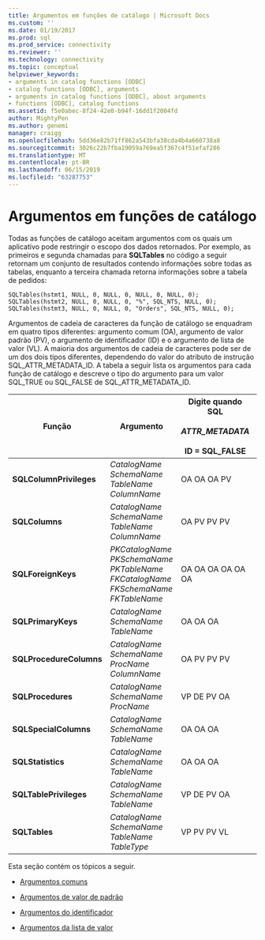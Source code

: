 ```yaml
---
title: Argumentos em funções de catálogo | Microsoft Docs
ms.custom: ''
ms.date: 01/19/2017
ms.prod: sql
ms.prod_service: connectivity
ms.reviewer: ''
ms.technology: connectivity
ms.topic: conceptual
helpviewer_keywords:
- arguments in catalog functions [ODBC]
- catalog functions [ODBC], arguments
- arguments in catalog functions [ODBC], about arguments
- functions [ODBC], catalog functions
ms.assetid: f5e0abec-8f24-42e0-b94f-16dd1f2004fd
author: MightyPen
ms.author: genemi
manager: craigg
ms.openlocfilehash: 5dd36e82b71ff862a543bfa38cda4b4a660738a8
ms.sourcegitcommit: 3026c22b7fba19059a769ea5f367c4f51efaf286
ms.translationtype: MT
ms.contentlocale: pt-BR
ms.lasthandoff: 06/15/2019
ms.locfileid: "63287753"
---
```

# <a name="arguments-in-catalog-functions"></a>Argumentos em funções de catálogo
Todas as funções de catálogo aceitam argumentos com os quais um aplicativo pode restringir o escopo dos dados retornados. Por exemplo, as primeiros e segunda chamadas para **SQLTables** no código a seguir retornam um conjunto de resultados contendo informações sobre todas as tabelas, enquanto a terceira chamada retorna informações sobre a tabela de pedidos:  
  
```  
SQLTables(hstmt1, NULL, 0, NULL, 0, NULL, 0, NULL, 0);  
SQLTables(hstmt2, NULL, 0, NULL, 0, "%", SQL_NTS, NULL, 0);  
SQLTables(hstmt3, NULL, 0, NULL, 0, "Orders", SQL_NTS, NULL, 0);  
```  
  
 Argumentos de cadeia de caracteres da função de catálogo se enquadram em quatro tipos diferentes: argumento comum (OA), argumento de valor padrão (PV), o argumento de identificador (ID) e o argumento de lista de valor (VL). A maioria dos argumentos de cadeia de caracteres pode ser de um dos dois tipos diferentes, dependendo do valor do atributo de instrução SQL_ATTR_METADATA_ID. A tabela a seguir lista os argumentos para cada função de catálogo e descreve o tipo do argumento para um valor SQL_TRUE ou SQL_FALSE de SQL_ATTR_METADATA_ID.  
  
|Função|Argumento|Digite quando SQL _<br /><br /> ATTR_METADATA_<br /><br /> ID = SQL_FALSE|Digite quando SQL _<br /><br /> ATTR_METADATA_<br /><br /> ID = SQL_TRUE|  
|--------------|--------------|---------------------------------------------------------------|--------------------------------------------------------------|  
|**SQLColumnPrivileges**|*CatalogName* *SchemaName* *TableName* *ColumnName*|OA OA OA PV|ID DE IDENTIFICAÇÃO DE ID DE ID|  
|**SQLColumns**|*CatalogName* *SchemaName* *TableName* *ColumnName*|OA PV PV PV|ID DE IDENTIFICAÇÃO DE ID DE ID|  
|**SQLForeignKeys**|*PKCatalogName* *PKSchemaName* *PKTableName* *FKCatalogName* *FKSchemaName* *FKTableName*|OA OA OA OA OA OA|ID ID ID ID ID ID|  
|**SQLPrimaryKeys**|*CatalogName* *SchemaName* *TableName*|OA OA OA|ID DE IDENTIFICAÇÃO DE ID|  
|**SQLProcedureColumns**|*CatalogName* *SchemaName* *ProcName* *ColumnName*|OA PV PV PV|ID DE IDENTIFICAÇÃO DE ID DE ID|  
|**SQLProcedures**|*CatalogName* *SchemaName* *ProcName*|VP DE PV OA|ID DE IDENTIFICAÇÃO DE ID|  
|**SQLSpecialColumns**|*CatalogName* *SchemaName* *TableName*|OA OA OA|ID DE IDENTIFICAÇÃO DE ID|  
|**SQLStatistics**|*CatalogName* *SchemaName* *TableName*|OA OA OA|ID DE IDENTIFICAÇÃO DE ID|  
|**SQLTablePrivileges**|*CatalogName* *SchemaName* *TableName*|VP DE PV OA|ID DE IDENTIFICAÇÃO DE ID|  
|**SQLTables**|*CatalogName* *SchemaName* *TableName* *TableType*|VP PV PV VL|ID ID ID VL|  
  
 Esta seção contém os tópicos a seguir.  
  
-   [Argumentos comuns](../../../odbc/reference/develop-app/ordinary-arguments.md)  
  
-   [Argumentos de valor de padrão](../../../odbc/reference/develop-app/pattern-value-arguments.md)  
  
-   [Argumentos do identificador](../../../odbc/reference/develop-app/identifier-arguments.md)  
  
-   [Argumentos da lista de valor](../../../odbc/reference/develop-app/value-list-arguments.md)
